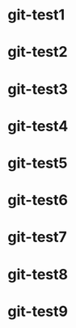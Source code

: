 # git-test1
# git-test2
# git-test3
# git-test4
# git-test5
# git-test6
# git-test7
# git-test8
# git-test9
